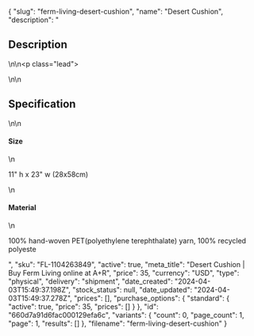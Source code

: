 {
  "slug": "ferm-living-desert-cushion",
  "name": "Desert Cushion",
  "description": "<h2>Description</h2>\n<!-- split -->\n<p class=\"lead\"> </p>\n<!-- split -->\n<h2>Specification</h2>\n<!-- split -->\n<h4>Size</h4>\n<p>11\" h x 23\" w (28x58cm)</p>\n<h4>Material</h4>\n<p>100% hand-woven PET(polyethylene terephthalate) yarn, 100% recycled polyeste</p>",
  "sku": "FL-1104263849",
  "active": true,
  "meta_title": "Desert Cushion | Buy Ferm Living online at A+R",
  "price": 35,
  "currency": "USD",
  "type": "physical",
  "delivery": "shipment",
  "date_created": "2024-04-03T15:49:37.198Z",
  "stock_status": null,
  "date_updated": "2024-04-03T15:49:37.278Z",
  "prices": [],
  "purchase_options": {
    "standard": {
      "active": true,
      "price": 35,
      "prices": []
    }
  },
  "id": "660d7a91d6fac000129efa6c",
  "variants": {
    "count": 0,
    "page_count": 1,
    "page": 1,
    "results": []
  },
  "filename": "ferm-living-desert-cushion"
}